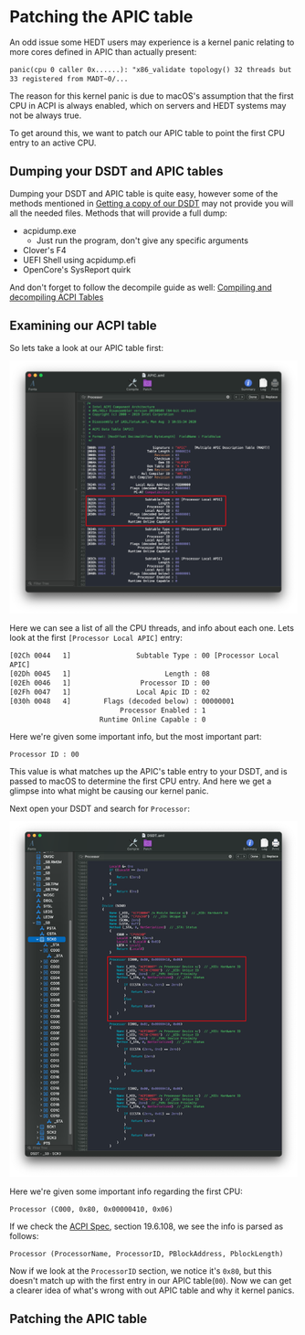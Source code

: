 # Patching the APIC table

An odd issue some HEDT users may experience is a kernel panic relating to more cores defined in APIC than actually present:

```
panic(cpu 0 caller 0x......): "x86_validate topology() 32 threads but 33 registered from MADT~0/...
```

The reason for this kernel panic is due to macOS's assumption that the first CPU in ACPI is always enabled, which on servers and HEDT systems may not be always true.

To get around this, we want to patch our APIC table to point the first CPU entry to an active CPU.


## Dumping your DSDT and APIC tables

Dumping your DSDT and APIC table is quite easy, however some of the methods mentioned in [Getting a copy of our DSDT](../Manual/dump.md) may not provide you will all the needed files. Methods that will provide a full dump:

* acpidump.exe
  * Just run the program, don't give any specific arguments
* Clover's F4
* UEFI Shell using acpidump.efi
* OpenCore's SysReport quirk

And don't forget to follow the decompile guide as well: [Compiling and decompiling ACPI Tables](../Manual/compile.md)


## Examining our ACPI table

So lets take a look at our APIC table first:

![](../images/Universal/apic-md/apic-table.png)

Here we can see a list of all the CPU threads, and info about each one. Lets look at the first `[Processor Local APIC]` entry:

```
[02Ch 0044   1]                Subtable Type : 00 [Processor Local APIC]
[02Dh 0045   1]                       Length : 08
[02Eh 0046   1]                 Processor ID : 00
[02Fh 0047   1]                Local Apic ID : 02
[030h 0048   4]        Flags (decoded below) : 00000001
                           Processor Enabled : 1
                      Runtime Online Capable : 0
```

Here we're given some important info, but the most important part:
```
Processor ID : 00
```

This value is what matches up the APIC's table entry to your DSDT, and is passed to macOS to determine the first CPU entry. And here we get a glimpse into what might be causing our kernel panic.

Next open your DSDT and search for `Processor`:

![](../images/Universal/apic-md/dsdt-processor-entry.png)

Here we're given some important info regarding the first CPU:

```
Processor (C000, 0x80, 0x00000410, 0x06)
```

If we check the [ACPI Spec](https://uefi.org/sites/default/files/resources/ACPI_6_3_final_Jan30.pdf), section 19.6.108, we see the info is parsed as follows:

```
Processor (ProcessorName, ProcessorID, PBlockAddress, PblockLength)
```


Now if we look at the `ProcessorID` section, we notice it's `0x80`, but this doesn't match up with the first entry in our APIC table(`00`). Now we can get a clearer idea of what's wrong with out APIC table and why it kernel panics.

## Patching the APIC table
